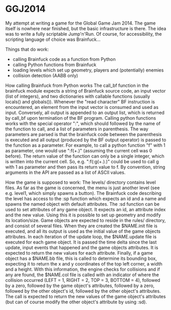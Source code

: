 GGJ2014
=======

My attempt at writing a game for the Global Game Jam 2014. The game itself is nowhere near finished, but the basic infrastructure is there. The idea was to write a fully scriptable Jump'n'Run. Of course, for accessibility, the scripting language of choice was Brainfuck...

Things that do work:
 - calling Brainfuck code as a function from Python
 - calling Python functions from Brainfuck 
 - loading levels which set up geometry, players and (potentially) enemies
 - collision detection (AABB only)
 
How calling Brainfuck from Python works
The call_bf function in the brainfuck module expects a string of Brainfuck source code, an input vector (list of integers), and two dictionaries with callable functions (usually locals() and globals()). Whenever the "read character" BF instruction is encountered, an element from the input vector is consumed and used as input. Conversely, all output is appended to an output list, which is returned by call_bf upon termination of the BF program. Calling python functions works with the special operator ":", which should followed by the name of the function to call, and a list of parameters in parenthesis. The way parameters are parsed is that the brainfuck code between the parenthesis is executed and all output (produced by the BF output operator) is passed to the function as a parameter. For example, to call a python function "f" with 1 as parameter, one would use ":f(+.)" (assuming the current cell was 0 before). The return value of the function can only be a single integer, which is written into the current cell. So, e.g. ":f(:g(+.).)" could be used to call g with 1 as parameter and then pass its return value to f. By convention, string arguments in the API are passed as a list of ASCII values.
 
How the game is supposed to work:
The levels/ directory contains level files. As far as the game is concerned, the menu is just another level (see e.g. level1, which simply spawns a button). The Brainfuck code describing the level has access to the :sp function which expects an id and a name and spawns the named object with default attributes. The :sd function can be used to set attributes of any game object. It expects an id, an attribute index and the new value. Using this it is possible to set up geometry and modify its location/size. Game objects are expected to reside in the rules/ directory, and consist of several files. When they are created the $NAME.init file is executed, and all its output is used as the initial value of the game objects attributes. In each iteration of the update loop, the $NAME.update file is executed for each game object. It is passed the time delta since the last update, input events that happened and the game objects attributes. It is expected to return the new values for each attribute. Finally, if a game object has a $NAME.bb file, this is called to determine its bounding box, expecting it to return the x and y coordinates of the top left corner, a width and a height. With this information, the engine checks for collisions and if any are found, the $NAME.col file is called with an indicator of where the collision occurred (LEFT = 1, RIGHT = 2, TOP = 3, BOTTOM = 4), followed by a zero, followed by the game object's attributes, followed by a zero, followed by the other object's id, followed by the other object's attributes. The call is expected to return the new values of the game object's attributes (but can of course modify the other object's attribute by using :sd).



